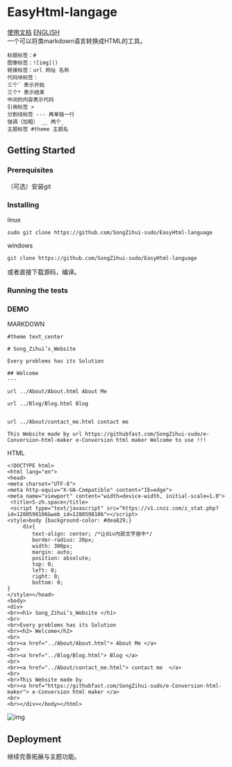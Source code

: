 # EasyHtml-langage   
[使用文档](https://github.com/SongZihui-sudo/e-Conversion-html-maker/blob/main/Use_documentation.md) [ENGLISH](https://github.com/SongZihui-sudo/e-Conversion-html-maker/blob/main/english.md)   
 一个可以将类markdown语言转换成HTML的工具。 
```
标题标签：#
图像标签：![img]()
链接标签：url 网址 名称
代码块标签：
三个` 表示开始  
三个* 表示结束  
中间的内容表示代码  
引用标签 > 
分割线标签 --- 再单独一行
强调（加粗） __ 两个_
主题标签 #theme 主题名
``` 

## Getting Started   

### Prerequisites  
（可选）安装git       

### Installing    
linux  
```
sudo git clone https://github.com/SongZihui-sudo/EasyHtml-language
```
windows
```
git clone https://github.com/SongZihui-sudo/EasyHtml-language
```
或者直接下载源码，编译。
### Running the tests    
### DEMO   
MARKDOWN     
```
#theme text_center

# Song_Zihui’s_Website 

Every problems has its Solution

## Welcome
---

url ../About/About.html About Me 

url ../Blog/Blog.html Blog 


url ../About/contact_me.html contact me  

This Website made by url https://githubfast.com/SongZihui-sudo/e-Conversion-html-maker e-Conversion html maker Welcome to use !!!    
```
HTML     
```
<!DOCTYPE html>
<html lang="en">
<head>
<meta charset="UTF-8">
<meta http-equiv="X-UA-Compatible" content="IE=edge">
<meta name="viewport" content="width=device-width, initial-scale=1.0">
 <title>S-zh.space</title>
 <script type="text/javascript" src="https://v1.cnzz.com/z_stat.php?id=1280598106&web_id=1280598106"></script>
<style>body {background-color: #dea829;}
     div{
	    text-align: center; /*让div内部文字居中*/
	    border-radius: 20px;
	    width: 300px;
	    margin: auto;
	    position: absolute;
	    top: 0;
	    left: 0;
	    right: 0;
	    bottom: 0;
}
</style></head>
<body>
<div>
<br><h1> Song_Zihui’s_Website </h1>
<br>
<br>Every problems has its Solution
<br><h2> Welcome</h2>
<br>
<br><a href="../About/About.html"> About Me </a>
<br>
<br><a href="../Blog/Blog.html"> Blog </a>
<br>
<br><a href="../About/contact_me.html"> contact me  </a>
<br>
<br>This Website made by 
<br><a href="https://githubfast.com/SongZihui-sudo/e-Conversion-html-maker"> e-Conversion html maker </a>
<br>
<br></div></body></html>
```
![img](https://pcsdata.baidu.com/thumbnail/f31747a02h0227b6ae76ffa4b631f2fa?fid=224912513-16051585-581443497161907&rt=pr&sign=FDTAER-yUdy3dSFZ0SVxtzShv1zcMqd-30%2FZd3eryh4FE7Pe8JGIP12E09A%3D&expires=2h&chkv=0&chkbd=0&chkpc=&dp-logid=8666223527464293390&dp-callid=0&time=1637416800&bus_no=26&size=c1600_u1600&quality=100&vuk=-&ft=video)   
## Deployment
继续完善拓展与主题功能。   
